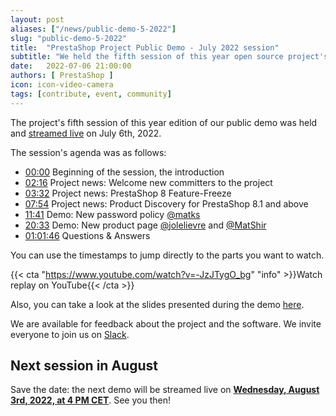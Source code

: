 ```yaml
---
layout: post
aliases: ["/news/public-demo-5-2022"]
slug: "public-demo-5-2022"
title:  "PrestaShop Project Public Demo - July 2022 session"
subtitle: "We held the fifth session of this year open source project's public demo"
date:   2022-07-06 21:00:00
authors: [ PrestaShop ]
icon: icon-video-camera
tags: [contribute, event, community]
---
```


The project's fifth session of this year edition of our public demo was held and [streamed live](https://www.youtube.com/watch?v=-JzJTygO_bg) on July 6th, 2022.

The session's agenda was as follows:

- [00:00](https://www.youtube.com/watch?v=-JzJTygO_bg) Beginning of the session, the introduction
- [02:16](https://www.youtube.com/watch?v=-JzJTygO_bg&t=136s) Project news: Welcome new committers to the project
- [03:32](https://www.youtube.com/watch?v=-JzJTygO_bg&t=212s) Project news: PrestaShop 8 Feature-Freeze
- [07:54](https://www.youtube.com/watch?v=-JzJTygO_bg&t=474s) Project news: Product Discovery for PrestaShop 8.1 and above
- [11:41](https://www.youtube.com/watch?v=-JzJTygO_bg&t=701s) Demo: New password policy [@matks](https://github.com/matks)
- [20:33](https://www.youtube.com/watch?v=-JzJTygO_bg&t=1233s) Demo: New product page [@jolelievre](https://github.com/jolelievre) and [@MatShir](https://github.com/MatShir)
- [01:01:46](https://www.youtube.com/watch?v=-JzJTygO_bg&t=3706s) Questions & Answers

You can use the timestamps to jump directly to the parts you want to watch.

{{< cta "https://www.youtube.com/watch?v=-JzJTygO_bg" "info" >}}Watch replay on YouTube{{< /cta >}}

Also, you can take a look at the slides presented during the demo [here](https://docs.google.com/presentation/d/1H8DcJNedwYXnvgUQRGBd3jBm5XDdDf1I2Pg91aTXsC0/edit?usp=sharing).

We are available for feedback about the project and the software. We invite everyone to join us on [Slack](https://www.prestashop-project.org/slack/).

## Next session in August

Save the date: the next demo will be streamed live on [**Wednesday, August 3rd, 2022, at 4 PM CET**](https://www.youtube.com/watch?v=R6fwb7FiiCI). See you then!
